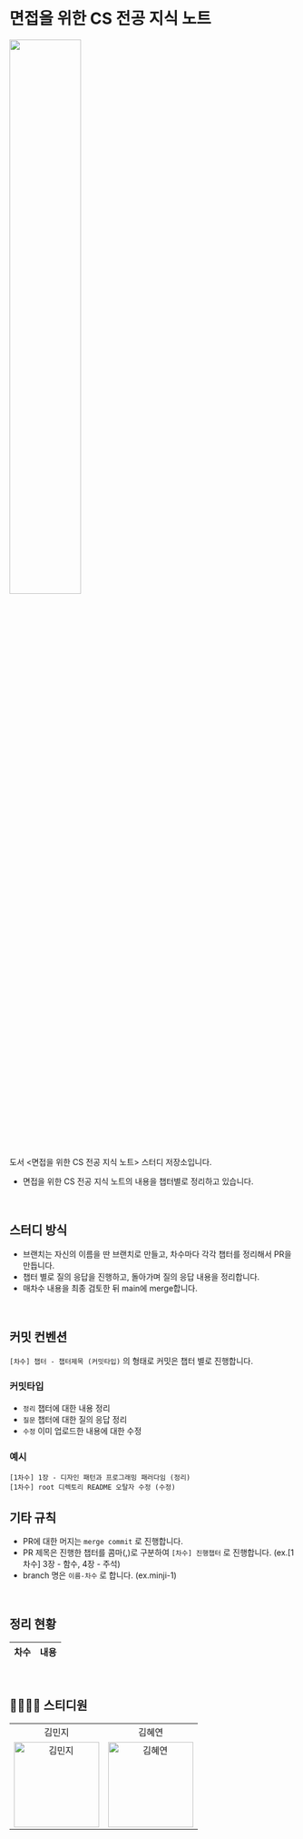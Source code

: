 # 면접을 위한 CS 전공 지식 노트

<img width = "50%" src="https://github.com/user-attachments/assets/d70b6a9c-2c11-4da6-86e8-830747cbf6af"/>

도서 <면접을 위한 CS 전공 지식 노트> 스터디 저장소입니다.

- 면접을 위한 CS 전공 지식 노트의 내용을 챕터별로 정리하고 있습니다.

<br>

## 스터디 방식

- 브랜치는 자신의 이름을 딴 브랜치로 만들고, 차수마다 각각 챕터를 정리해서 PR을 만듭니다.
- 챕터 별로 질의 응답을 진행하고, 돌아가며 질의 응답 내용을 정리합니다.
- 매차수 내용을 최종 검토한 뒤 main에 merge합니다.

<br>

## 커밋 컨벤션

`[차수] 챕터 - 챕터제목 (커밋타입)` 의 형태로 커밋은 챕터 별로 진행합니다.

### 커밋타입

- `정리` 챕터에 대한 내용 정리
- `질문` 챕터에 대한 질의 응답 정리
- `수정` 이미 업로드한 내용에 대한 수정

### 예시

```
[1차수] 1장 - 디자인 패턴과 프로그래밍 패러다임 (정리)
[1차수] root 디렉토리 README 오탈자 수정 (수정)
```

## 기타 규칙

- PR에 대한 머지는 `merge commit` 로 진행합니다.
- PR 제목은 진행한 챕터를 콤마(,)로 구분하여 `[차수] 진행챕터` 로 진행합니다. (ex.[1차수] 3장 - 함수, 4장 - 주석)
- branch 명은 `이름-차수` 로 합니다. (ex.minji-1)

<br/>

## 정리 현황

<table>
  <thead>
    <tr>
      <th>차수</th>
      <th>내용</th>
    </tr>
  </thead>
  <tbody>
  </tbody>
</table>

<br>

## 👨‍👩‍👧‍👦 스티디원

<table>
  <tr align="center">
    <td>김민지</td>
    <td>김혜연</td>
  </tr>
  <tr>
     <td align="center">
        <a href="https://github.com/mouse0429"><img src="https://avatars.githubusercontent.com/u/68915238?v=4" width="150px" alt="김민지"/><br /></a>
     </td>
    <td align="center">
        <a href="https://github.com/clscls2530"><img src="https://avatars.githubusercontent.com/u/65168017?v=4" width="150px" alt="김혜연"/><br /></a>
     </td>
  <tr>
</table>
